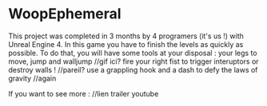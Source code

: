 # WoopEphemeral
This project was completed in 3 months by 4 programers (it's us !) with Unreal Engine 4. In this game you have to finish the levels as quickly as possible. To do that, you will have some tools at your disposal :
your legs to move, jump and walljump 
//gif ici?
fire your right fist to trigger interuptors or destroy walls !
//pareil?
use a grappling hook and a dash to defy the laws of gravity
//again

If you want to see more :
//lien trailer youtube
